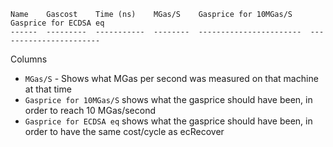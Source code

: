 ```
Name    Gascost    Time (ns)    MGas/S    Gasprice for 10MGas/S    Gasprice for ECDSA eq
------  ---------  -----------  --------  -----------------------  -----------------------
```

Columns

* `MGas/S` - Shows what MGas per second was measured on that machine at that time
* `Gasprice for 10MGas/S` shows what the gasprice should have been, in order to reach 10 MGas/second
* `Gasprice for ECDSA eq` shows what the gasprice should have been, in order to have the same cost/cycle as ecRecover
    
